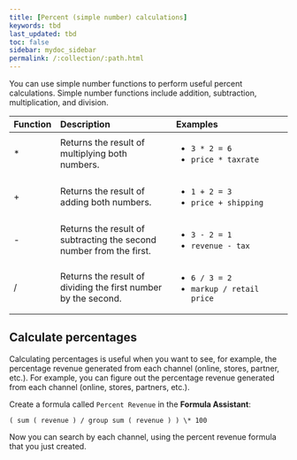 ```yaml
---
title: [Percent (simple number) calculations]
keywords: tbd
last_updated: tbd
toc: false
sidebar: mydoc_sidebar
permalink: /:collection/:path.html
---
```

You can use simple number functions to perform useful percent calculations.
Simple number functions include addition, subtraction, multiplication, and
division.

<table>
   <colgroup>
      <col style="width:10%"/>
      <col style="width:45%"/>
      <col style="width:45%"/>
   </colgroup>
   <thead class="thead" style="text-align:left;">
      <tr>
         <th>Function</th>
         <th>Description</th>
         <th>Examples</th>
      </tr>
   </thead>
   <tbody class="tbody">
      <tr>
         <td>&#42;</td>
         <td>Returns the result of multiplying both numbers.</td>
         <td>
            <ul>
               <li><code>3 * 2 = 6</code></li>
               <li><code>price * taxrate</code></li>
            </ul>
         </td>
      </tr>
      <tr>
         <td>+</td>
         <td>Returns the result of adding both numbers.</td>
         <td>
            <ul>
               <li><code>1 + 2 = 3</code></li>
               <li><code>price + shipping</code></li>
            </ul>
         </td>
      </tr>
      <tr>
         <td>-</td>
         <td>Returns the result of subtracting the second number from the first.</td>
         <td>
            <ul>
               <li><code>3 - 2 = 1</code></li>
               <li><code>revenue - tax</code></li>
            </ul>
         </td>
      </tr>
      <tr>
         <td class="entry row-nocellborder" headers="d15914e33 ">/</td>
         <td class="entry row-nocellborder" headers="d15914e36 ">Returns the result of dividing the first number by the second.</td>
         <td class="entry cellrowborder" headers="d15914e39 ">
            <ul>
               <li><code>6 / 3 = 2</code></li>
               <li><code>markup / retail price</code></li>
            </ul>
         </td>
      </tr>
   </tbody>
</table>

## Calculate percentages

Calculating percentages is useful when you want to see, for example, the
percentage revenue generated from each channel (online, stores, partner, etc.).
For example, you can figure out the percentage revenue generated from each
channel (online, stores, partners, etc.).

Create a formula called `Percent Revenue`  in the **Formula Assistant**:

`( sum ( revenue ) / group sum ( revenue ) ) \* 100`

Now you can search by each channel, using the percent revenue formula that you just created.
